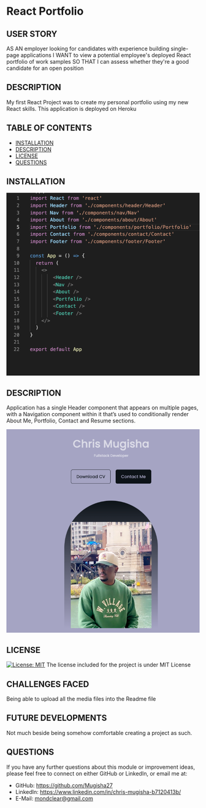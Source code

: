 # React Portfolio
## USER STORY
AS AN employer looking for candidates with experience building single-page applications
I WANT to view a potential employee's deployed React portfolio of work samples
SO THAT I can assess whether they're a good candidate for an open position



## DESCRIPTION
My first React Project was to create my personal portfolio using my new React skills. This application is deployed on Heroku

## TABLE OF CONTENTS
- [INSTALLATION](#installation)
- [DESCRIPTION](#description)
- [LICENSE](#license)
- [QUESTIONS](#questions)

## INSTALLATION

![Installation](src/assets/screenshot.png)
    
## DESCRIPTION
Application has a single Header component that appears on multiple pages, with a Navigation component within it that’s used to conditionally render About Me, Portfolio, Contact and Resume sections.

![DESCRIPTION](src/assets/image.png)
    
## LICENSE
[![License: MIT](https://img.shields.io/badge/License-MIT-yellow.svg)](https://opensource.org/licenses/MIT)
The license included for the project is under MIT License

## CHALLENGES FACED
Being able to upload all the media files into the Readme file

## FUTURE DEVELOPMENTS
Not much beside being somehow comfortable creating a project as such.

## QUESTIONS
If you have any further questions about this module or improvement ideas, please feel free to connect on either GitHub or LinkedIn, or email me at:
* GitHub: https://github.com/Mugisha27
* LinkedIn: https://www.linkedin.com/in/chris-mugisha-b7120413b/
* E-Mail: mondclear@gmail.com
